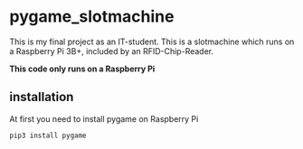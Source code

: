 # pygame_slotmachine
This is my final project as an IT-student.
This is a slotmachine which runs on a Raspberry Pi 3B+, included by an RFID-Chip-Reader.

**This code only runs on a Raspberry Pi**

## installation
At first you need to install pygame on Raspberry Pi

```bash
pip3 install pygame
```
